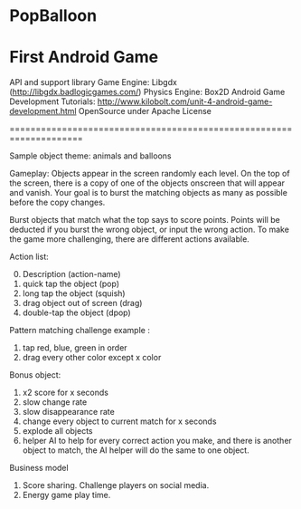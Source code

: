 PopBalloon
==========

First Android Game
====================================================================
API and support library
Game Engine: Libgdx (http://libgdx.badlogicgames.com/)
Physics Engine: Box2D
Android Game Development Tutorials: http://www.kilobolt.com/unit-4-android-game-development.html
OpenSource under Apache License

====================================================================

Sample object theme: animals and balloons

Gameplay: Objects appear in the screen randomly each level. On the top of the screen, there is a copy of one of the objects onscreen that will appear and vanish. Your goal is to burst the matching objects as many as possible before the copy changes.

Burst objects that match what the top says to score points.
Points will be deducted if you burst the wrong object, or input the wrong action.
To make the game more challenging, there are different actions available.

Action list:

0. Description  (action-name)
1. quick tap the object (pop)
2. long tap the object (squish)
3. drag object out of screen (drag)
4. double-tap the object (dpop)

Pattern matching challenge example :

1. tap red, blue, green in order
2. drag every other color except x color

Bonus object:

1. x2 score for x seconds
2. slow change rate
3. slow disappearance rate
4. change every object to current match for x seconds
5. explode all objects 
6. helper AI to help for every correct action you make, and there is another object to match, the AI helper will do the same to one object.

Business model
1. Score sharing. Challenge players on social media.
2. Energy game play time.



